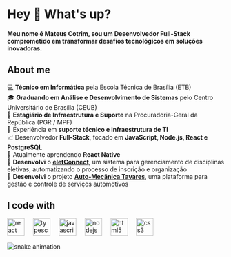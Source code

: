 <h1>Hey 👋 What's up?</h1>
<h4>Meu nome é Mateus Cotrim, sou um Desenvolvedor Full-Stack comprometido em transformar desafios tecnológicos em soluções inovadoras.</h4>


## About me
💻 **Técnico em Informática** pela Escola Técnica de Brasília (ETB)  
🎓 **Graduando em Análise e Desenvolvimento de Sistemas** pelo Centro Universitário de Brasília (CEUB)  
🏢 **Estagiário de Infraestrutura e Suporte** na Procuradoria-Geral da República (PGR / MPF)  
🔧 Experiência em **suporte técnico e infraestrutura de TI**  
📈 Desenvolvedor **Full-Stack**, focado em **JavaScript, Node.js, React e PostgreSQL**  
📌 Atualmente aprendendo **React Native**  
🚀 **Desenvolvi** o **[eletConnect](https://github.com/mateuscotrim/eletConnect)**, um sistema para gerenciamento de disciplinas eletivas, automatizando o processo de inscrição e organização  
🔹 **Desenvolvi** o projeto **[Auto-Mecânica Tavares](https://mateuscotrim.github.io/auto-mecanica-tavares/)**, uma plataforma para gestão e controle de serviços automotivos  

## I code with
<div align="left">
  <img src="https://cdn.jsdelivr.net/gh/devicons/devicon/icons/react/react-original.svg" height="40" alt="react logo"  />
  <img width="12" />
  <img src="https://cdn.jsdelivr.net/gh/devicons/devicon/icons/typescript/typescript-original.svg" height="40" alt="typescript logo"  />
  <img width="12" />
  <img src="https://cdn.jsdelivr.net/gh/devicons/devicon/icons/javascript/javascript-original.svg" height="40" alt="javascript logo"  />
  <img width="12" />
  <img src="https://cdn.jsdelivr.net/gh/devicons/devicon/icons/nodejs/nodejs-original.svg" height="40" alt="nodejs logo"  />
  <img width="12" />
  <img src="https://cdn.jsdelivr.net/gh/devicons/devicon/icons/html5/html5-original.svg" height="40" alt="html5 logo"  />
  <img width="12" />
  <img src="https://cdn.jsdelivr.net/gh/devicons/devicon/icons/css3/css3-original.svg" height="40" alt="css3 logo"  />
</div>

![snake animation](https://github.com/mateuscotrim/mateuscotrim/blob/output/github-contribution-grid-snake2.svg)
